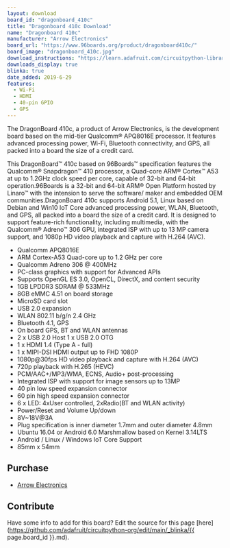 ```yaml
---
layout: download
board_id: "dragonboard_410c"
title: "Dragonboard 410c Download"
name: "Dragonboard 410c"
manufacturer: "Arrow Electronics"
board_url: "https://www.96boards.org/product/dragonboard410c/"
board_image: "dragonboard_410c.jpg"
download_instructions: "https://learn.adafruit.com/circuitpython-libraries-on-linux-and-the-96boards-dragonboard-410c"
downloads_display: true
blinka: true
date_added: 2019-6-29
features:
  - Wi-Fi
  - HDMI
  - 40-pin GPIO
  - GPS
---
```


The DragonBoard 410c, a product of Arrow Electronics, is the development board based on the mid-tier Qualcomm® APQ8016E processor. It features advanced processing power, Wi-Fi, Bluetooth connectivity, and GPS, all packed into a board the size of a credit card.

This DragonBoard™ 410c based on 96Boards™ specification features the Qualcomm® Snapdragon™ 410 processor, a Quad-core ARM® Cortex™ A53 at up to 1.2GHz clock speed per core, capable of 32-bit and 64-bit operation.96Boards is a 32-bit and 64-bit ARM® Open Platform hosted by Linaro™ with the intension to serve the software/ maker and embedded OEM communities.DragonBoard 410c supports Android 5.1, Linux based on Debian and Win10 IoT Core advanced processing power, WLAN, Bluetooth, and GPS, all packed into a board the size of a credit card. It is designed to support feature-rich functionality, including multimedia, with the Qualcomm® Adreno™ 306 GPU, integrated ISP with up to 13 MP camera support, and 1080p HD video playback and capture with H.264 (AVC).

- Qualcomm APQ8016E
- ARM Cortex-A53 Quad-core up to 1.2 GHz per core
- Qualcomm Adreno 306 @ 400MHz
- PC-class graphics with support for Advanced APIs
- Supports OpenGL ES 3.0, OpenCL, DirectX, and content security
- 1GB LPDDR3 SDRAM @ 533MHz
- 8GB eMMC 4.51 on board storage
- MicroSD card slot
- USB 2.0 expansion
- WLAN 802.11 b/g/n 2.4 GHz
- Bluetooth 4.1, GPS
- On board GPS, BT and WLAN antennas
- 2 x USB 2.0 Host 1 x USB 2.0 OTG
- 1 x HDMI 1.4 (Type A - full)
- 1 x MIPI-DSI HDMI output up to FHD 1080P
- 1080p@30fps HD video playback and capture with H.264 (AVC)
- 720p playback with H.265 (HEVC)
- PCM/AAC+/MP3/WMA, ECNS, Audio+ post-processing
- Integrated ISP with support for image sensors up to 13MP
- 40 pin low speed expansion connector
- 60 pin high speed expansion connector
- 6 x LED: 4xUser controlled, 2xRadio(BT and WLAN activity)
- Power/Reset and Volume Up/down
- 8V~18V@3A
- Plug specification is inner diameter 1.7mm and outer diameter 4.8mm
- Ubuntu 16.04 or Android 6.0 Marshmallow based on Kernel 3.14LTS
- Android / Linux / Windows IoT Core Support
- 85mm x 54mm

## Purchase
* [Arrow Electronics](https://www.arrow.com/en/products/dragonboard410c/arrow-development-tools)

## Contribute

Have some info to add for this board? Edit the source for this page [here](https://github.com/adafruit/circuitpython-org/edit/main/_blinka/{{ page.board_id }}.md).
